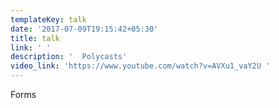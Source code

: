 ```yaml
---
templateKey: talk
date: '2017-07-09T19:15:42+05:30'
title: talk
link: ' '
description: '  Polycasts'
video_link: 'https://www.youtube.com/watch?v=AVXu1_vaY2U '
---
```

Forms
